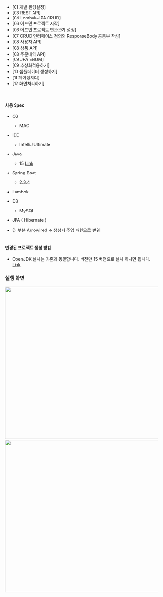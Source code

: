 
* [01 개발 환경설정]
* [03 REST API]
* [04 Lombok-JPA CRUD]
* [06 어드민 프로젝트 시작]
* [06 어드민 프로젝트 연관관계 설정]
* [07 CRUD 인터페이스 정의와 ResponseBody 공통부 작성]
* [08 사용자 API]
* [08 상품 API]
* [08 주문내역 API]
* [09 JPA ENUM]
* [09 추상화적용하기]
* [10 샘플데이터 생성하기]
* [11 페이징처리]
* [12 화면처리하기]

<br>

#### 사용 Spec
* OS
  - MAC

* IDE
  - IntelliJ Ultimate

* Java 
  - 15 [Link](https://www.oracle.com/java/technologies/javase-jdk11-downloads.html)
  
* Spring Boot
  - 2.3.4
  
* Lombok

* DB
  - MySQL

* JPA ( Hibernate )
* DI 부분 Autowired -> 생성자 주입 패턴으로 변경 
<br><br>

  

#### 변경된 프로젝트 생성 방법
* OpenJDK 설치는 기존과 동일합니다. 버전만 15 버전으로 설치 하시면 됩니다. [Link](https://www.oracle.com/java/technologies/javase-jdk11-downloads.html) <br>

### 실행 화면
 <img src="/images/스크린샷 2021-02-14 오전 4.59.01.png" width="1200" height="500"></img> <br>
 <img src="/images/스크린샷 2021-02-14 오전 4.59.39.png" width="1200" height="500"></img>
